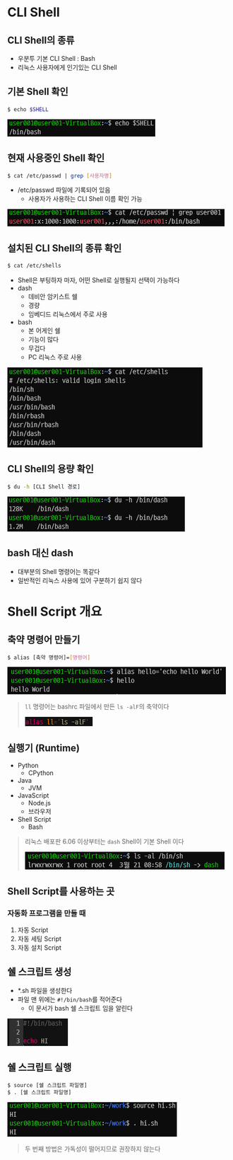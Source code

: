 # CLI Shell

## CLI Shell의 종류

- 우분투 기본 CLI Shell : Bash
- 리눅스 사용자에게 인기있는 CLI Shell

## 기본 Shell 확인

``` Bash
$ echo $SHELL
```

![CLI Shell의 종류](기본%20Shell%20확인.png)

## 현재 사용중인 Shell 확인

``` Bash
$ cat /etc/passwd | grep [사용자명]
```

- /etc/passwd 파일에 기록되어 있음
  - 사용자가 사용하는 CLI Shell 이름 확인 가능

![현재 사용중인 Shell 확인](현재%20사용중인%20Shell%20확인.png)

## 설치된 CLI Shell의 종류 확인

``` Bash
$ cat /etc/shells
```

- Shell은 부팅하자 마자, 어떤 Shell로 실행될지 선택이 가능하다
- dash
  - 데비안 암키스트 쉘
  - 경량
  - 임베디드 리눅스에서 주로 사용
- bash
  - 본 어게인 쉘
  - 기능이 많다
  - 무겁다
  - PC 리눅스 주로 사용

![설치된 CLI Shell의 종류 확인](설치된%20CLI%20Shell의%20종류%20확인.png)

## CLI Shell의 용량 확인

``` Bash
$ du -h [CLI Shell 경로]
```

![CLI Shell의 용량 확인](CLI%20Shell의%20용량%20확인.png)

## bash 대신 dash

- 대부분의 Shell 명령어는 똑같다
- 일반적인 리눅스 사용에 있어 구분하기 쉽지 않다

# Shell Script 개요

## 축약 명령어 만들기

``` Bash
$ alias [축약 명령어]=[명령어]
```

![축약](alias.png)

> `ll` 명령어는 bashrc 파일에서 만든 `ls -alF`의 축약이다
> 
> ![ll 축약](ll%20alias.png)

## 실행기 (Runtime)

- Python
  - CPython
- Java
  - JVM
- JavaScript
  - Node.js
  - 브라우저
- Shell Script
  - Bash

> 리눅스 배포판 6.06 이상부터는 `dash` Shell이 기본 Shell 이다
>
> ![리눅스 배포판 기본 Shell](리눅스%20배포판%20기본%20Shell.png)

## Shell Script를 사용하는 곳

### 자동화 프로그램을 만들 때

1. 자동 Script
2. 자동 세팅 Script
3. 자동 설치 Script

## 쉘 스크립트 생성

- *.sh 파일을 생성한다
- 파일 맨 위에는 `#!/bin/bash`를 적어준다
  - 이 문서가 bash 쉘 스크립트 임을 알린다

![쉘 스크립트 생성](쉘%20스크립트%20만들기.png)

## 쉘 스크립트 실행

``` Bash
$ source [쉘 스크립트 파일명]
$ . [쉘 스크립트 파일명]
```

![쉘 스크립트 실행](쉘%20스크립트%20실행.png)

> 두 번째 방법은 가독성이 떨어지므로 권장하지 않는다
